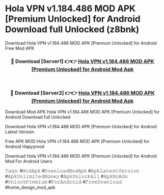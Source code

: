 # Hola VPN v1.184.486 MOD APK [Premium Unlocked] for Android Download full Unlocked (z8bnk)
Download Hola VPN v1.184.486 MOD APK [Premium Unlocked] for Android Free Mod APK

<div align="center">
<h3>🔴 Download [Server1] 👉👉 <a href="https://apkcomod.com?title=Hola_VPN_v1.184.486_MOD_APK_[Premium_Unlocked]_for_Android">Hola VPN v1.184.486 MOD APK [Premium Unlocked] for Android Mod Apk</a></h3><br>

<h3>🔴 Download [Server2] 👉👉 <a href="https://apkcomod.com?title=Hola_VPN_v1.184.486_MOD_APK_[Premium_Unlocked]_for_Android">Hola VPN v1.184.486 MOD APK [Premium Unlocked] for Android Mod Apk</a></h3>
</div>


Download Mod APK Hola VPN v1.184.486 MOD APK [Premium Unlocked] for Android Download full Unlocked

Download Hola VPN v1.184.486 MOD APK [Premium Unlocked] for Android Latest Version

Free APK MOD Hola VPN v1.184.486 MOD APK [Premium Unlocked] for Android Hapyymod

Download Hola VPN v1.184.486 MOD APK [Premium Unlocked] for Android Mod For Android Users

𝚃𝚊𝚐𝚜: #𝙼𝚘𝚍𝙰𝚙𝚔 #𝙳𝚘𝚠𝚗𝚕𝚘𝚊𝚍𝙼𝚘𝚍𝙰𝚙𝚔 #𝙰𝚙𝚔𝙻𝚊𝚝𝚎𝚜𝚝𝚅𝚎𝚛𝚜𝚒𝚘𝚗 #𝙰𝚙𝚔𝚄𝚗𝚕𝚒𝚖𝚒𝚝𝚎𝚍𝙼𝚘𝚗𝚎𝚢 #𝙰𝚙𝚔𝚄𝚗𝚕𝚘𝚌𝚔𝙰𝚕𝚕 #𝙰𝚙𝚔𝙽𝚘𝙰𝚍𝚜 #𝚄𝚗𝚕𝚘𝚌𝚔𝙿𝚛𝚎𝚖𝚒𝚞𝚖 #𝙵𝚘𝚛𝙰𝚗𝚍𝚛𝚘𝚒𝚍 #𝙵𝚛𝚎𝚎𝙳𝚘𝚠𝚗𝚕𝚘𝚊𝚍 #home_design_mod_apk
